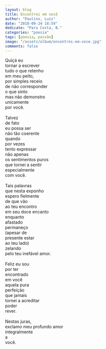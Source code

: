 ```yaml
---
layout: blog
title: Encontrei em você
author: "Paulino, Luís"
date: "2018-09-24 18:59"
dedicate: "Para Costa, B."
categories: "poesia"
tags: [poesia, paixão]
image: "/assets/album/encontrei-em-voce.jpg"
comments: false
---
```


Quiçá eu\
tornar a escrever\
tudo o que retenho\
em meu peito,\
por simples receio\
de não corresponder\
o que sinto\
mas não demonstro\
unicamente\
por você.\
\
Talvez\
de fato\
eu possa ser\
não tão coerente\
quando\
por vezes\
tento expressar\
não apenas\
os sentimentos puros\
que tornei a sentir\
especialmente\
com você.\
\
Tais palavras\
que nesta exponho\
espero fielmente\
de que vão\
ao teu encontro\
em seu doce encanto\
enquanto\
afastado\
permaneço\
(apesar de\
presente estar\
ao teu lado)\
zelando\
pelo teu inefável amor.\
\
Feliz eu sou\
por ter\
encontrado\
em você\
aquela pura\
perfeição\
que jamais\
tornei a acreditar\
poder\
rever.\
\
Nestas juras,\
exclamo meu profundo amor\
integralmente\
a\
você.
